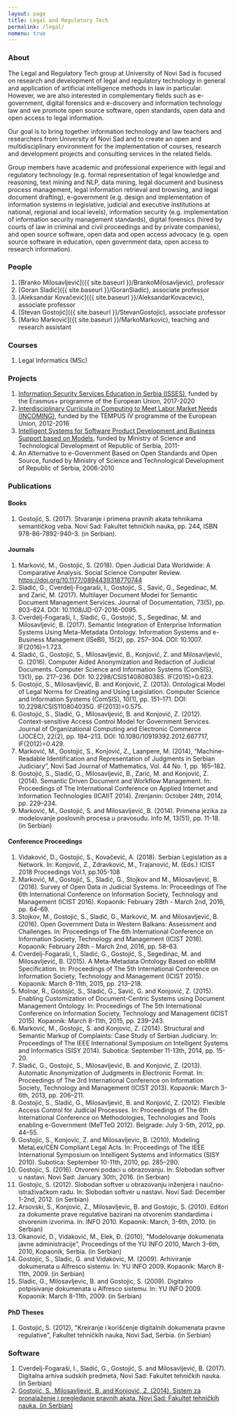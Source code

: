 ```yaml
---
layout: page
title: Legal and Regulatory Tech
permalink: /legal/
nomenu: true
---
```


### About

The Legal and Regulatory Tech group at University of Novi Sad is focused on research and development of legal and regulatory technology in general and application of artificial intelligence methods in law in particular. However, we are also interested in complementary fields such as e-government, digital forensics and e-discovery and information technology law and we promote open source software, open standards, open data and open access to legal information.

Our goal is to bring together information technology and law teachers and researchers from University of Novi Sad and to create an open and multidisciplinary environment for the implementation of courses, research and development projects and consulting services in the related fields.

Group members have academic and professional experience with legal and regulatory technology (e.g. formal representation of legal knowledge and reasoning, text mining and NLP, data mining, legal document and business process management, legal information retrieval and browsing, and legal document drafting), e-government (e.g. design and implementation of information systems in legislative, judicial and executive institutions at national, regional and local levels), information security (e.g. implementation of information security management standards), digital forensics (hired by courts of law in criminal and civil proceedings and by private companies), and open source software, open data and open access advocacy (e.g. open source software in education, open government data, open access to research information).

### People
1. [Branko Milosavljević]({{ site.baseurl }}/BrankoMilosavljevic), professor
1. [Goran Sladić]({{ site.baseurl }}/GoranSladic), associate professor
1. [Aleksandar Kovačević]({{ site.baseurl }}/AleksandarKovacevic), associate professor
1. [Stevan Gostojić]({{ site.baseurl }}/StevanGostojic), associate professor
1. [Marko Marković]({{ site.baseurl }}/MarkoMarkovic), teaching and research assistant

### Courses
1. Legal Informatics (MSc)

### Projects
1. [Information Security Services Education in Serbia (ISSES)](https://isses.etf.bg.ac.rs/), funded by the Erasmus+ programme of the European Union, 2017-2020
1. [Interdisciplinary Curricula in Computing to Meet Labor Market Needs (INCOMING)](http://htk.tlu.ee/incoming/), funded by the TEMPUS IV programme of the European Union, 2012-2016
1. [Intelligent Systems for Software Product Development and Business Support based on Models](http://mobins.uns.ac.rs/), funded by Ministry of Science and Technological Development of Republic of Serbia, 2011-
1. An Alternative to e-Government Based on Open Standards and Open Source, funded by Ministry of Science and Technological Development of Republic of Serbia, 2006-2010

### Publications

#### Books
1. Gostojić, S. (2017). Stvaranje i primena pravnih akata tehnikama semantičkog veba. Novi Sad: Fakultet tehničkih nauka, pp. 244, ISBN 978-86-7892-940-3. (in Serbian).

#### Journals

1. Marković, M., Gostojić, S. (2018). Open Judicial Data Worldwide: A Comparative Analysis. Social Science Computer Review. https://doi.org/10.1177/0894439318770744
1. Sladić, G., Cverdelj-Fogaraši, I., Gostojić, S., Savić, G., Segedinac, M. and Zarić, M. (2017). Multilayer Document Model for Semantic Document Management Services. Journal of Documentation, 73(5), pp. 803–824. DOI: 10.1108/JD-07-2016-0095.
1. Cverdelj-Fogaraši, I., Sladić, G., Gostojić, S., Segedinac, M. and Milosavljević, B. (2017). Semantic Integration of Enterprise Information Systems Using Meta-Metadata Ontology. Information Systems and e-Business Management (ISeBI), 15(2), pp. 257–304. DOI: 10.1007. IF(2016)=1.723.
1. Sladić, G., Gostojić, S., Milosavljević, B., Konjović, Z. and Milosavljević, G. (2016). Computer Aided Anonymization and Redaction of Judicial Documents. Computer Science and Information Systems (ComSIS), 13(1), pp. 217–236. DOI: 10.2298/CSIS140808038S. IF(2015)=0.623.
1. Gostojić, S., Milosavljević, B. and Konjović, Z. (2013). Ontological Model of Legal Norms for Creating and Using Legislation. Computer Science and Information Systems (ComSIS), 10(1), pp. 151–171. DOI: 10.2298/CSIS110804035G. IF(2013)=0.575.
1. Gostojić, S., Sladić, G., Milosavljević, B. and Konjović, Z. (2012). Context-sensitive Access Control Model for Government Services. Journal of Organizational Computing and Electronic Commerce (JOCEC), 22(2), pp. 184–213. DOI: 10.1080/10919392.2012.667717, IF(2012)=0.429.
1. Marković, M., Gostojić, S., Konjović, Z., Laanpere, M. (2014), “Machine-Readable Identification and Representation of Judgments in Serbian Judiciary”, Novi Sad Journal of Mathematics, Vol. 44 No. 1, pp. 165–182.
1. Gostojić, S., Sladić, G., Milosavljević, B., Zarić, M. and Konjović, Z. (2014). Semantic Driven Document and Workflow Management. In: Proceedings of The International Conference on Applied Internet and Information Technologies (ICAIIT 2014). Zrenjanin: October 24th, 2014, pp. 229–234.
1. Marković, M., Gostojić, S. and Milosavljević, B. (2014). Primena jezika za modelovanje poslovnih procesa u pravosuđu. Info M, 13(51), pp. 11-18. (in Serbian)

#### Conference Proceedings

1. Vidaković, D., Gostojić, S., Kovačević, A. (2018). Serbian Legislation as a Network.  In: Konjović, Z., Zdravković, M., Trajanović, M. (Eds.) ICIST 2018 Proceedings Vol.1, pp.105-108
1. Marković, M., Gostojić, S., Sladić, G., Stojkov and M., Milosavljević, B. (2016). Survey of Open Data in Judicial Systems. In: Proceedings of The 6th International Conference on Information Society, Technology and Management (ICIST 2016). Kopaonik: February 28th - March 2nd, 2016, pp. 64–69.
1. Stojkov, M., Gostojić, S., Sladić, G., Marković, M. and Milosavljević, B. (2016). Open Government Data in Western Balkans: Assessment and Challenges. In: Proceedings of The 6th International Conference on Information Society, Technology and Management (ICIST 2016). Kopaonik: February 28th - March 2nd, 2016, pp. 58–63.
1. Cverdelj-Fogaraši, I., Sladić, G., Gostojić, S., Segedinac, M. and Milosavljević, B. (2015). A Meta-Metadata Ontology Based on ebRIM Specification. In: Proceedings of The 5th International Conference on Information Society, Technology and Management (ICIST 2015). Kopaonik: March 8-11th, 2015, pp. 213–218.
1. Molnar, R., Gostojić, S., Sladić, G., Savić, G. and Konjović, Z. (2015). Enabling Customization of Document-Centric Systems using Document Management Ontology. In: Proceedings of The 5th International Conference on Information Society, Technology and Management (ICIST 2015). Kopaonik: March 8-11th, 2015, pp. 239–243.
1. Marković, M., Gostojic, S. and Konjovic, Z. (2014). Structural and Semantic Markup of Complaints: Case Study of Serbian Judiciary. In: Proceedings of The IEEE International Symposium on Intelligent Systems and Informatics (SISY 2014). Subotica: September 11-13th, 2014, pp. 15-20.
1. Sladić, G., Gostojić, S., Milosavljević, B. and Konjović, Z. (2013). Automatic Anonymization of Judgments in Electronic Format. In: Proceedings of The 3rd International Conference on Information Society, Technology and Management (ICIST 2013). Kopaonik: March 3-6th, 2013, pp. 206–211.
1. Gostojić, S., Sladić, G., Milosavljević, B. and Konjović, Z. (2012). Flexible Access Control for Judicial Processes. In: Proceedings of The 6th International Conference on Methodologies, Technologies and Tools enabling e-Government (MeTTeG 2012). Belgrade: July 3-5th, 2012, pp. 44–55.
1. Gostojic, S., Konjovic, Z. and Milosavljevic, B. (2010). Modeling MetaLex/CEN Compliant Legal Acts. In: Proceedings of The IEEE International Symposium on Intelligent Systems and Informatics (SISY 2010). Subotica: September 10-11th, 2010, pp. 285–290.
1. Gostojic, S. (2016). Otvoreni podaci u obrazovanju. In: Slobodan softver u nastavi. Novi Sad: January 30th, 2016. (in Serbian)
1. Gostojic, S. (2012). Slobodan softver u obrazovanju inženjera i naučno-istraživačkom radu. In: Slobodan softver u nastavi. Novi Sad: December 1-2nd, 2012. (in Serbian)
1. Arsovski, S., Konjovic, Z., Milosavljevic, B. and Gostojic, S. (2010). Editori za dokumente prave regulative bazirani na otvorenim standardima i otvorenim izvorima. In: INFO 2010. Kopaonik: March, 3-6th, 2010. (in Serbian)
1. Okanović, D., Vidaković, M., Elek, Đ. (2010), "Modelovanje dokumenata javne administracije", Proceedings of the YU INFO 2010, March 3-6th, 2010, Kopaonik, Serbia. (in Serbian)
1. Gostojic, S., Sladic, G. and Vidakovic, M. (2009). Arhiviranje dokumenata u Alfresco sistemu. In: YU INFO 2009. Kopaonik: March 8-11th, 2009. (in Serbian)
1. Sladic, G., Milosavljevic, B. and Gostojic, S. (2009). Digitalno potpisivanje dokumenata u Alfresco sistemu. In: YU INFO 2009. Kopaonik: March 8-11th, 2009. (in Serbian)

#### PhD Theses

1. Gostojić, S. (2012), "Kreiranje i korišćenje digitalnih dokumenata pravne regulative", Fakultet tehničkih nauka, Novi Sad, Serbia. (in Serbian)

### Software

1. Cverdelj-Fogaraši, I., Sladić, G., Gostojić, S. and Milosavljević, B. (2017). Digitalna arhiva sudskih predmeta, Novi Sad: Fakultet tehničkih nauka. (in Serbian)
1. [Gostojić, S., Milosavljević, B. and Konjović, Z. (2014). Sistem za pronalaženje i pregledanje pravnih akata. Novi Sad: Fakultet tehničkih nauka. (in Serbian)](https://github.com/legal-informatics/lawyer)
